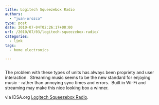 ```yaml
---
title: Logitech Squeezebox Radio
authors: 
  - "juan-orozco"
type: post
date: 2010-07-04T02:26:17+00:00
url: /2010/07/03/logitech-squeezebox-radio/
categories:
  - link
tags:
  - home electronics

---
```

<p style="text-align:center;">
  <a href="http://www.idsa.org/content/content1/logitech-squeezebox-radio"><img src='https://i1.wp.com/www.idsa.org/sites/default/files/cliver/F6105%2C%20logitech%20squeezebok.jpg?w=580' alt='' data-recalc-dims="1" /></a>
</p>

The problem with these types of units has always been propriety and user interaction.  Streaming music seems to be the new standard for enjoying music - rather than annoying sync times and errors.  Built in Wi-Fi and streaming may make this nice looking box a winner.

via IDSA.org [Logitech Squeezebox Radio][1].

 [1]: http://www.idsa.org/content/content1/logitech-squeezebox-radio